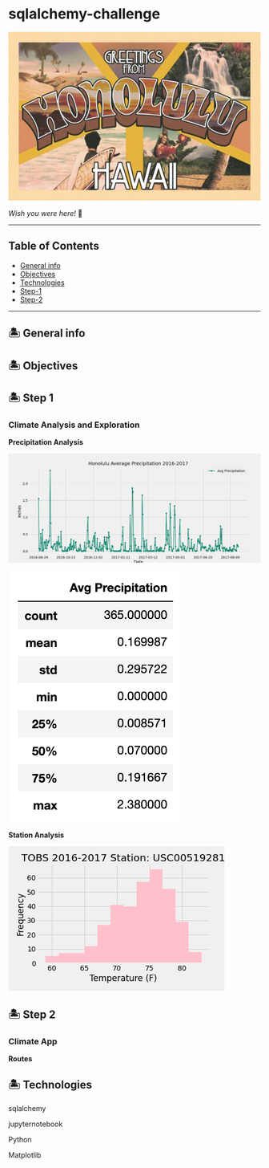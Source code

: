 # sqlalchemy-challenge

![alt text](Images/honolulu_postcard.jpg)

*Wish you were here!* :hibiscus:

- - - - - - - - - - - - - - - - - - - - - - - - - - - - - - - - - - - - - - - - -

## Table of Contents
* [General info](#general-info)
* [Objectives](#objectives)
* [Technologies](#technologies)
* [Step-1](#Step-1)
* [Step-2](#Step-2)

- - - - - - - - - - - - - - - - - - - - - - - - - - - - - - - - - - - - - - - - -

## :desert_island: General info

## :desert_island: Objectives

## :desert_island: Step 1

### Climate Analysis and Exploration

**Precipitation Analysis**

![alt text](Images/avg_prcp.png)

![alt text](Images/stats_prcp.png)

**Station Analysis**

![alt text](Images/tobs_hist.png)

## :desert_island: Step 2

### Climate App

**Routes**

## :desert_island: Technologies

sqlalchemy

jupyternotebook

Python

Matplotlib